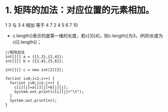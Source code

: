 # 1. 矩阵的加法：对应位置的元素相加。
1   3     与    3   4       相加   等于    4   7
2   4           5   6                      7   10

* c.length()表示的是第一维的长度，若c[3][4]，则c.length()为3，i列的长度为c[i].length()；

```
//矩阵加法
int[][] a = {{1,3},{2,4}};
int[][] b = {{3,4},{5,6}};
		
int[][] c = new int[2][2];

for(int i=0;i<2;i++) {
  for(int j=0;j<2;j++) {
    c[i][j]=a[i][j]+b[j][j];
    System.out.print(c[i][j]+"\t");
  }
  System.out.println();
}
```
